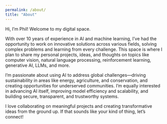 ```yaml
---
permalink: /about/
title: "About"
---
```


Hi, I’m Phil! Welcome to my digital space.

With over 10 years of experience in AI and machine learning, I’ve had the opportunity to work on innovative solutions across various fields, solving complex problems and learning from every challenge. This space is where I plan to share my personal projects, ideas, and thoughts on topics like computer vision, natural language processing, reinforcement learning, generative AI, LLMs, and more.

I’m passionate about using AI to address global challenges—driving sustainability in areas like energy, agriculture, and conservation, and creating opportunities for underserved communities. I’m equally interested in advancing AI itself, improving model efficiency and scalability, and building secure, transparent, and trustworthy systems.

I love collaborating on meaningful projects and creating transformative ideas from the ground up. If that sounds like your kind of thing, let’s connect!
